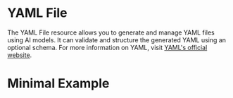 # YAML File

The YAML File resource allows you to generate and manage YAML files using AI models. It can validate and structure the generated YAML using an optional schema. For more information on YAML, visit [YAML's official website](https://yaml.org/).

# Minimal Example